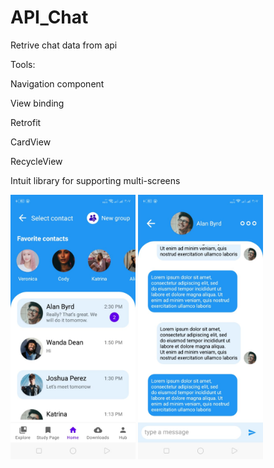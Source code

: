 # API_Chat
Retrive chat data from api

Tools:

Navigation component

View binding

Retrofit

CardView

RecycleView

Intuit library for supporting multi-screens

<img src="app/src/home.jpeg" width="200"> <img src="app/src/chat.jpeg" width="200">

